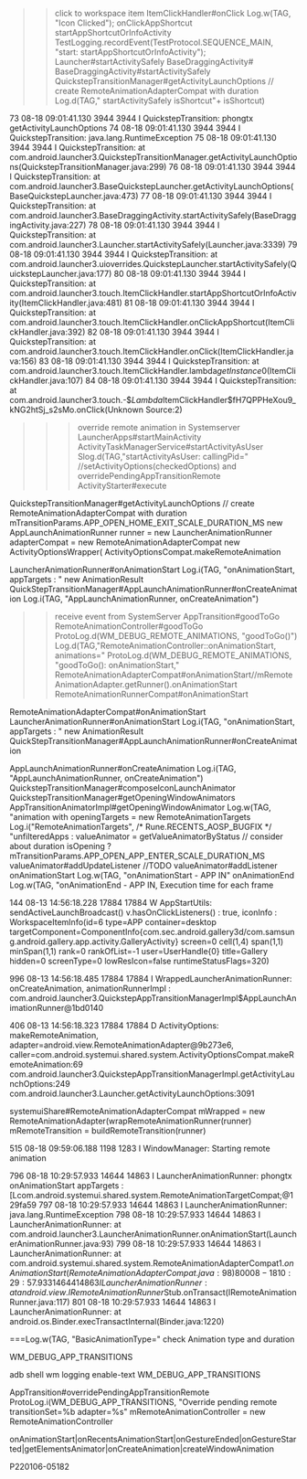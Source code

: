 >> click to workspace item
ItemClickHandler#onClick
    Log.w(TAG, "Icon Clicked");
    onClickAppShortcut
        startAppShortcutOrInfoActivity
            TestLogging.recordEvent(TestProtocol.SEQUENCE_MAIN, "start: startAppShortcutOrInfoActivity");
            Launcher#startActivitySafely
                BaseDraggingActivity#
                BaseDraggingActivity#startActivitySafely
                    QuickstepTransitionManager#getActivityLaunchOptions // create RemoteAnimationAdapterCompat with duration
                    Log.d(TAG," startActivitySafely isShortcut"+ isShortcut)
                    

73 08-18 09:01:41.130 3944 3944 I QuickstepTransition: phongtx getActivityLaunchOptions
74 08-18 09:01:41.130 3944 3944 I QuickstepTransition: java.lang.RuntimeException
75 08-18 09:01:41.130 3944 3944 I QuickstepTransition: at com.android.launcher3.QuickstepTransitionManager.getActivityLaunchOptions(QuickstepTransitionManager.java:299)
76 08-18 09:01:41.130 3944 3944 I QuickstepTransition: at com.android.launcher3.BaseQuickstepLauncher.getActivityLaunchOptions(BaseQuickstepLauncher.java:473)
77 08-18 09:01:41.130 3944 3944 I QuickstepTransition: at com.android.launcher3.BaseDraggingActivity.startActivitySafely(BaseDraggingActivity.java:227)
78 08-18 09:01:41.130 3944 3944 I QuickstepTransition: at com.android.launcher3.Launcher.startActivitySafely(Launcher.java:3339)
79 08-18 09:01:41.130 3944 3944 I QuickstepTransition: at com.android.launcher3.uioverrides.QuickstepLauncher.startActivitySafely(QuickstepLauncher.java:177)
80 08-18 09:01:41.130 3944 3944 I QuickstepTransition: at com.android.launcher3.touch.ItemClickHandler.startAppShortcutOrInfoActivity(ItemClickHandler.java:481)
81 08-18 09:01:41.130 3944 3944 I QuickstepTransition: at com.android.launcher3.touch.ItemClickHandler.onClickAppShortcut(ItemClickHandler.java:392)
82 08-18 09:01:41.130 3944 3944 I QuickstepTransition: at com.android.launcher3.touch.ItemClickHandler.onClick(ItemClickHandler.java:156)
83 08-18 09:01:41.130 3944 3944 I QuickstepTransition: at com.android.launcher3.touch.ItemClickHandler.lambda$getInstance$0(ItemClickHandler.java:107)
84 08-18 09:01:41.130 3944 3944 I QuickstepTransition: at com.android.launcher3.touch.-$$Lambda$ItemClickHandler$fH7QPPHeXou9_kNG2htSj_s2sMo.onClick(Unknown Source:2)

>>> override remote animation in Systemserver
LauncherApps#startMainActivity
    ActivityTaskManagerService#startActivityAsUser
        Slog.d(TAG,"startActivityAsUser: callingPid="
        //setActivityOptions(checkedOptions) and overridePendingAppTransitionRemote  
        ActivityStarter#execute

QuickstepTransitionManager#getActivityLaunchOptions // create RemoteAnimationAdapterCompat with duration  mTransitionParams.APP_OPEN_HOME_EXIT_SCALE_DURATION_MS
    new AppLaunchAnimationRunner
    runner = new LauncherAnimationRunner
    adapterCompat = new RemoteAnimationAdapterCompat
    new ActivityOptionsWrapper( ActivityOptionsCompat.makeRemoteAnimation
    
    



LauncherAnimationRunner#onAnimationStart
    Log.i(TAG, "onAnimationStart, appTargets : "
    new AnimationResult
    QuickStepTransitionManager#AppLaunchAnimationRunner#onCreateAnimation
        Log.i(TAG, "AppLaunchAnimationRunner, onCreateAnimation")
        
        
        
        

            
>> receive event from SystemServer
AppTransition#goodToGo
    RemoteAnimationController#goodToGo
        ProtoLog.d(WM_DEBUG_REMOTE_ANIMATIONS, "goodToGo()")
        Log.d(TAG,"RemoteAnimationController::onAnimationStart, animations="
        ProtoLog.d(WM_DEBUG_REMOTE_ANIMATIONS, "goodToGo(): onAnimationStart,"
        RemoteAnimationAdapterCompat#onAnimationStart//mRemoteAnimationAdapter.getRunner().onAnimationStart
            RemoteAnimationRunnerCompat#onAnimationStart


RemoteAnimationAdapterCompat#onAnimationStart
    LauncherAnimationRunner#onAnimationStart
        Log.i(TAG, "onAnimationStart, appTargets : "
        new AnimationResult
        QuickStepTransitionManager#AppLaunchAnimationRunner#onCreateAnimation


AppLaunchAnimationRunner#onCreateAnimation
Log.i(TAG, "AppLaunchAnimationRunner, onCreateAnimation")
QuickstepTransitionManager#composeIconLaunchAnimator
    QuickstepTransitionManager#getOpeningWindowAnimators
        AppTransitionAnimatorImpl#getOpeningWindowAnimator
            Log.w(TAG, "animation with
            openingTargets = new RemoteAnimationTargets
                Log.i("RemoteAnimationTargets", /* Rune.RECENTS_AOSP_BUGFIX */ "unfilteredApps :
            valueAnimator = getValueAnimatorByStatus // consider about duration isOpening ? mTransitionParams.APP_OPEN_APP_ENTER_SCALE_DURATION_MS
            valueAnimator#addUpdateListener //TODO
            valueAnimator#addListener
                onAnimationStart
                    Log.w(TAG, "onAnimationStart - APP IN"
                onAnimationEnd
                    Log.w(TAG, "onAnimationEnd - APP IN, Execution time for each frame

144 08-13 14:56:18.228 17884 17884 W AppStartUtils: sendActiveLaunchBroadcast() v.hasOnClickListeners() : true, iconInfo : WorkspaceItemInfo(id=6 type=APP container=desktop targetComponent=ComponentInfo{com.sec.android.gallery3d/com.samsung.android.gallery.app.activity.GalleryActivity} screen=0 cell(1,4) span(1,1) minSpan(1,1) rank=0 rankOfList=-1 user=UserHandle{0} title=Gallery hidden=0 screenType=0 lowResIcon=false runtimeStatusFlags=320)

996 08-13 14:56:18.485 17884 17884 I WrappedLauncherAnimationRunner: onCreateAnimation, animationRunnerImpl : com.android.launcher3.QuickstepAppTransitionManagerImpl$AppLaunchAnimationRunner@1bd0140


406 08-13 14:56:18.323 17884 17884 D ActivityOptions: makeRemoteAnimation, adapter=android.view.RemoteAnimationAdapter@9b273e6, caller=com.android.systemui.shared.system.ActivityOptionsCompat.makeRemoteAnimation:69 com.android.launcher3.QuickstepAppTransitionManagerImpl.getActivityLaunchOptions:249 com.android.launcher3.Launcher.getActivityLaunchOptions:3091 

systemuiShare#RemoteAnimationAdapterCompat
    mWrapped = new RemoteAnimationAdapter(wrapRemoteAnimationRunner(runner)
    mRemoteTransition = buildRemoteTransition(runner)
    
    
    
515 08-18 09:59:06.188 1198 1283 I WindowManager: Starting remote animation

796 08-18 10:29:57.933 14644 14863 I LauncherAnimationRunner: phongtx onAnimationStart appTargets : [Lcom.android.systemui.shared.system.RemoteAnimationTargetCompat;@129fa59
797 08-18 10:29:57.933 14644 14863 I LauncherAnimationRunner: java.lang.RuntimeException
798 08-18 10:29:57.933 14644 14863 I LauncherAnimationRunner: at com.android.launcher3.LauncherAnimationRunner.onAnimationStart(LauncherAnimationRunner.java:93)
799 08-18 10:29:57.933 14644 14863 I LauncherAnimationRunner: at com.android.systemui.shared.system.RemoteAnimationAdapterCompat$1.onAnimationStart(RemoteAnimationAdapterCompat.java:98)
800 08-18 10:29:57.933 14644 14863 I LauncherAnimationRunner: at android.view.IRemoteAnimationRunner$Stub.onTransact(IRemoteAnimationRunner.java:117)
801 08-18 10:29:57.933 14644 14863 I LauncherAnimationRunner: at android.os.Binder.execTransactInternal(Binder.java:1220)

===Log.w(TAG, "BasicAnimationType=" check Animation type and duration

WM_DEBUG_APP_TRANSITIONS


adb shell wm logging enable-text WM_DEBUG_APP_TRANSITIONS 

AppTransition#overridePendingAppTransitionRemote
    ProtoLog.i(WM_DEBUG_APP_TRANSITIONS, "Override pending remote transitionSet=%b adapter=%s"
    mRemoteAnimationController = new RemoteAnimationController
    
onAnimationStart|onRecentsAnimationStart|onGestureEnded|onGestureStarted|getElementsAnimator|onCreateAnimation|createWindowAnimation

P220106-05182